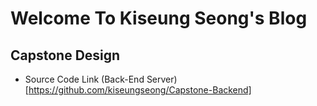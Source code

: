 # Welcome To Kiseung Seong's Blog

## Capstone Design
* Source Code Link (Back-End Server)
[https://github.com/kiseungseong/Capstone-Backend]
